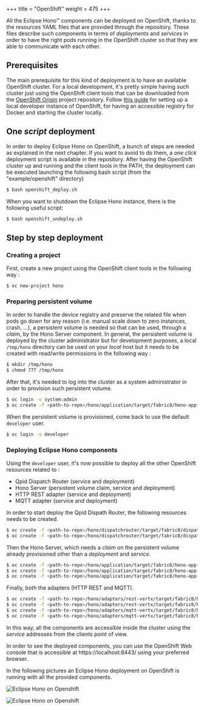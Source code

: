 +++
title = "OpenShift"
weight = 475
+++

All the Eclipse Hono&trade; components can be deployed on OpenShift, thanks to the resources YAML files that are provided through the repository.
These files describe such components in terms of _deployments_ and _services_ in order to have the right pods running in the OpenShift cluster so that they are able
to communicate with each other.
<!--more-->

## Prerequisites

The main prerequisite for this kind of deployment is to have an available OpenShift cluster. For a local development, it's pretty simple having such cluster just
using the OpenShift client tools that can be downloaded from the [OpenShift Origin](https://github.com/openshift/origin/releases) project repository.
Follow [this guide](https://github.com/openshift/origin/blob/master/docs/cluster_up_down.md) for setting up a local developer instance of OpenShift,
for having an accessible registry for Docker and starting the cluster locally.

## One _script_ deployment

In order to deploy Eclipse Hono on OpenShift, a bunch of steps are needed as explained in the next chapter. If you want to avoid to do them, a _one click_ deployment
script is available in the repository.
After having the OpenShift cluster up and running and the client tools in the PATH, the deployment can be executed launching the following bash script
(from the "example/openshift" directory)

~~~sh
$ bash openshift_deploy.sh
~~~

When you want to shutdown the Eclipse Hono instance, there is the following useful script:

~~~sh
$ bash openshift_undeploy.sh
~~~

## Step by step deployment

### Creating a project

First, create a new project using the OpenShift client tools in the following way :

~~~sh
$ oc new-project hono
~~~

### Preparing persistent volume

In order to handle the device registry and preserve the related file when pods go down for any reason (i.e. manual scale down to zero instances, crash, ...),
a persistent volume is needed so that can be used, through a _claim_, by the Hono Server component. In general, the persistent volume is deployed by the cluster
administrator but for development purposes, a local `/tmp/hono` directory can be used on your _local_ host but it needs to be created with read/write permissions in the following way :

~~~sh
$ mkdir /tmp/hono
$ chmod 777 /tmp/hono
~~~

After that, it's needed to log into the cluster as a system administrator in order to provision such persistent volume.

~~~sh
$ oc login -u system:admin
$ oc create -f <path-to-repo>/hono/application/target/fabric8/hono-app-pv.yml
~~~

When the persistent volume is provisioned, come back to use the default `developer` user.

~~~sh
$ oc login -u developer
~~~

### Deploying Eclipse Hono components

Using the `developer` user, it's now possible to deploy all the other OpenShift resources related to :

* Qpid Dispatch Router (service and deployment)
* Hono Server (persistent volume claim, service and deployment)
* HTTP REST adapter (service and deployment)
* MQTT adapter (service and deployment)

In order to start deploy the Qpid Dispath Router, the following resources needs to be created.

~~~sh
$ oc create -f <path-to-repo>/hono/dispatchrouter/target/fabric8/dispatch-router-svc.yml
$ oc create -f <path-to-repo>/hono/dispatchrouter/target/fabric8/dispatch-router-dc.yml
~~~

Then the Hono Server, which needs a _claim_ on the persistent volume already provisioned other than a _deployment_ and _service_.

~~~sh
$ oc create -f <path-to-repo>/hono/application/target/fabric8/hono-app-pvc.yml
$ oc create -f <path-to-repo>/hono/application/target/fabric8/hono-app-svc.yml
$ oc create -f <path-to-repo>/hono/application/target/fabric8/hono-app-dc.yml
~~~

Finally, both the adapters (HTTP REST and MQTT).

~~~sh
$ oc create -f <path-to-repo>/hono/adapters/rest-vertx/target/fabric8/hono-adapter-rest-vertx-svc.yml
$ oc create -f <path-to-repo>/hono/adapters/rest-vertx/target/fabric8/hono-adapter-rest-vertx-dc.yml
$ oc create -f <path-to-repo>/hono/adapters/mqtt-vertx/target/fabric8/hono-adapter-mqtt-vertx-svc.yml
$ oc create -f <path-to-repo>/hono/adapters/mqtt-vertx/target/fabric8/hono-adapter-mqtt-vertx-dc.yml
~~~

In this way, all the components are accessible inside the cluster using the _service_ addresses from the clients point of view.

In order to see the deployed components, you can use the OpenShift Web console that is accessible at https://localhost:8443/ using your preferred browser.

In the following pictures an Eclipse Hono deployment on OpenShift is running with all the provided components.

![Eclipse Hono on Openshift](../openshift_01.png)

![Eclipse Hono on Openshift](../openshift_02.png)
